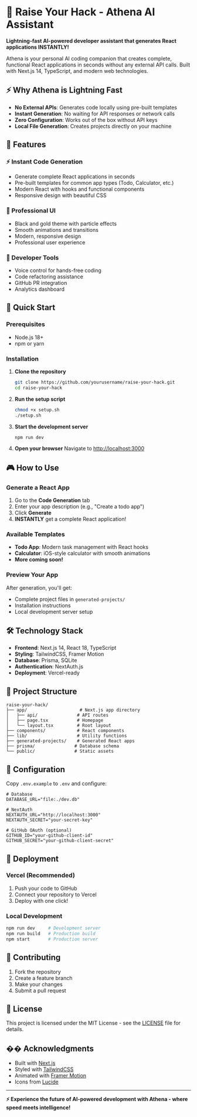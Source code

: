 # 🚀 Raise Your Hack - Athena AI Assistant

**Lightning-fast AI-powered developer assistant that generates React applications INSTANTLY!**

Athena is your personal AI coding companion that creates complete, functional React applications in seconds without any external API calls. Built with Next.js 14, TypeScript, and modern web technologies.

## ⚡ Why Athena is Lightning Fast

- **No External APIs**: Generates code locally using pre-built templates
- **Instant Generation**: No waiting for API responses or network calls
- **Zero Configuration**: Works out of the box without API keys
- **Local File Generation**: Creates projects directly on your machine

## 🎯 Features

### ⚡ Instant Code Generation
- Generate complete React applications in seconds
- Pre-built templates for common app types (Todo, Calculator, etc.)
- Modern React with hooks and functional components
- Responsive design with beautiful CSS

### 🎨 Professional UI
- Black and gold theme with particle effects
- Smooth animations and transitions
- Modern, responsive design
- Professional user experience

### 🔧 Developer Tools
- Voice control for hands-free coding
- Code refactoring assistance
- GitHub PR integration
- Analytics dashboard

## 🚀 Quick Start

### Prerequisites
- Node.js 18+ 
- npm or yarn

### Installation

1. **Clone the repository**
   ```bash
   git clone https://github.com/yourusername/raise-your-hack.git
   cd raise-your-hack
   ```

2. **Run the setup script**
   ```bash
   chmod +x setup.sh
   ./setup.sh
   ```

3. **Start the development server**
   ```bash
   npm run dev
   ```

4. **Open your browser**
   Navigate to [http://localhost:3000](http://localhost:3000)

## 🎮 How to Use

### Generate a React App
1. Go to the **Code Generation** tab
2. Enter your app description (e.g., "Create a todo app")
3. Click **Generate** 
4. **INSTANTLY** get a complete React application!

### Available Templates
- **Todo App**: Modern task management with React hooks
- **Calculator**: iOS-style calculator with smooth animations
- **More coming soon!**

### Preview Your App
After generation, you'll get:
- Complete project files in `generated-projects/`
- Installation instructions
- Local development server setup

## 🛠️ Technology Stack

- **Frontend**: Next.js 14, React 18, TypeScript
- **Styling**: TailwindCSS, Framer Motion
- **Database**: Prisma, SQLite
- **Authentication**: NextAuth.js
- **Deployment**: Vercel-ready

## 📁 Project Structure

```
raise-your-hack/
├── app/                    # Next.js app directory
│   ├── api/               # API routes
│   ├── page.tsx           # Homepage
│   └── layout.tsx         # Root layout
├── components/            # React components
├── lib/                   # Utility functions
├── generated-projects/    # Generated React apps
├── prisma/               # Database schema
└── public/               # Static assets
```

## 🔧 Configuration

Copy `.env.example` to `.env` and configure:

```env
# Database
DATABASE_URL="file:./dev.db"

# NextAuth
NEXTAUTH_URL="http://localhost:3000"
NEXTAUTH_SECRET="your-secret-key"

# GitHub OAuth (optional)
GITHUB_ID="your-github-client-id"
GITHUB_SECRET="your-github-client-secret"
```

## 🚀 Deployment

### Vercel (Recommended)
1. Push your code to GitHub
2. Connect your repository to Vercel
3. Deploy with one click!

### Local Development
```bash
npm run dev     # Development server
npm run build   # Production build
npm start       # Production server
```

## 🤝 Contributing

1. Fork the repository
2. Create a feature branch
3. Make your changes
4. Submit a pull request

## 📄 License

This project is licensed under the MIT License - see the [LICENSE](LICENSE) file for details.

## �� Acknowledgments

- Built with [Next.js](https://nextjs.org/)
- Styled with [TailwindCSS](https://tailwindcss.com/)
- Animated with [Framer Motion](https://www.framer.com/motion/)
- Icons from [Lucide](https://lucide.dev/)

---

**⚡ Experience the future of AI-powered development with Athena - where speed meets intelligence!**
